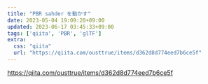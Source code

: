 ```yaml
---
title: "PBR sahder を動かす"
date: 2023-05-04 19:09:20+09:00
updated: 2023-06-17 03:45:33+09:00
tags: ['qiita', 'PBR', 'glTF']
extra:
  css: "qiita"
  url: "https://qiita.com/ousttrue/items/d362d8d774eed7b6ce5f"
---
```


<https://qiita.com/ousttrue/items/d362d8d774eed7b6ce5f>
